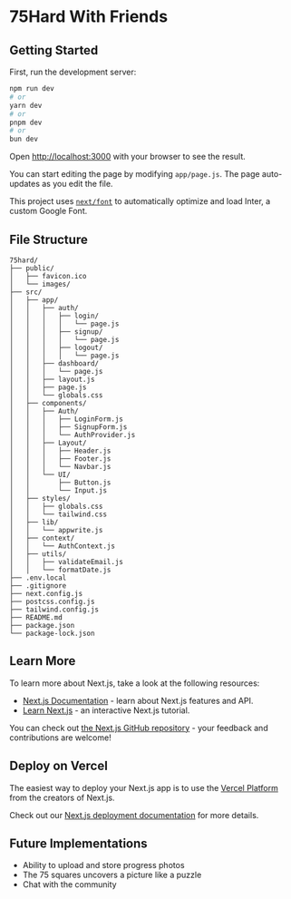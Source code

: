 # 75Hard With Friends

## Getting Started

First, run the development server:

```bash
npm run dev
# or
yarn dev
# or
pnpm dev
# or
bun dev
```

Open [http://localhost:3000](http://localhost:3000) with your browser to see the result.

You can start editing the page by modifying `app/page.js`. The page auto-updates as you edit the file.

This project uses [`next/font`](https://nextjs.org/docs/basic-features/font-optimization) to automatically optimize and load Inter, a custom Google Font.

## File Structure

```
75hard/
├── public/
│   ├── favicon.ico
│   └── images/
├── src/
│   ├── app/
│   │   ├── auth/
│   │   │   ├── login/
│   │   │   │   └── page.js
│   │   │   ├── signup/
│   │   │   │   └── page.js
│   │   │   ├── logout/
│   │   │   │   └── page.js
│   │   ├── dashboard/
│   │   │   └── page.js
│   │   ├── layout.js
│   │   ├── page.js
│   │   └── globals.css
│   ├── components/
│   │   ├── Auth/
│   │   │   ├── LoginForm.js
│   │   │   ├── SignupForm.js
│   │   │   └── AuthProvider.js
│   │   ├── Layout/
│   │   │   ├── Header.js
│   │   │   ├── Footer.js
│   │   │   └── Navbar.js
│   │   └── UI/
│   │       ├── Button.js
│   │       └── Input.js
│   ├── styles/
│   │   ├── globals.css
│   │   └── tailwind.css
│   ├── lib/
│   │   └── appwrite.js
│   ├── context/
│   │   └── AuthContext.js
│   ├── utils/
│   │   ├── validateEmail.js
│   │   └── formatDate.js
├── .env.local
├── .gitignore
├── next.config.js
├── postcss.config.js
├── tailwind.config.js
├── README.md
├── package.json
└── package-lock.json
```

## Learn More

To learn more about Next.js, take a look at the following resources:

- [Next.js Documentation](https://nextjs.org/docs) - learn about Next.js features and API.
- [Learn Next.js](https://nextjs.org/learn) - an interactive Next.js tutorial.

You can check out [the Next.js GitHub repository](https://github.com/vercel/next.js/) - your feedback and contributions are welcome!

## Deploy on Vercel

The easiest way to deploy your Next.js app is to use the [Vercel Platform](https://vercel.com/new?utm_medium=default-template&filter=next.js&utm_source=create-next-app&utm_campaign=create-next-app-readme) from the creators of Next.js.

Check out our [Next.js deployment documentation](https://nextjs.org/docs/deployment) for more details.

## Future Implementations

- Ability to upload and store progress photos
- The 75 squares uncovers a picture like a puzzle
- Chat with the community

<!-- Notes
this is a challenge that is meant to lift you up, inspire you, challenge your mental toughness and inspire you to become the best version of yourself

tech stack - next.js, tailwind, appwrite

chose appwrite bc its a popular backend server that will help with auth, database

relatively easy to set up so far


 -->
